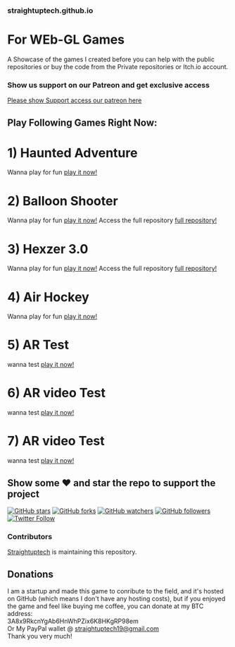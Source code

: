 ### straightuptech.github.io
# For WEb-GL Games

A Showcase of the games I created before you can help with the public repositories or buy the code from the 
Private repositories or Itch.io account.

### Show us support on our Patreon and get exclusive access
[Please show Support access our patreon here](https://www.patreon.com/thestraighuptech)


## Play Following Games Right Now:

# 1) Haunted Adventure
Wanna play for fun [play it now!](https://straightuptech.github.io/HauntedTest/)

# 2) Balloon Shooter
Wanna play for fun [play it now!](https://straightuptech.github.io/Balloon%20Shooter/)
Access the full repository [full repository!](https://github.com/straight-up-technologies/Bow-Shooter-Game)

# 3) Hexzer 3.0
Wanna play for fun [play it now!](https://straightuptech.github.io/Hexzer3.0/)
Access the full repository [full repository!](https://github.com/straight-up-technologies/Hexzer_Unity)

# 4) Air Hockey
Wanna play for fun [play it now!](https://straightuptech.github.io/AirHockey/)

# 5) AR Test
wanna test [play it now!](https://straightuptech.github.io/webTestAr/)

# 6) AR video Test
wanna test [play it now!](https://straightuptech.github.io/WebArVideo/)

# 7) AR video Test
wanna test [play it now!](https://straightuptech.github.io/pamphletTest/)

## Show some :heart: and star the repo to support the project

[![GitHub stars](https://img.shields.io/github/stars/straightuptech/straightuptech.github.io.svg?style=social&label=Star)](https://github.com/straightuptech/straightuptech.github.io/)
[![GitHub forks](https://img.shields.io/github/forks/straightuptech/straightuptech.github.io.svg?style=social&label=Fork)](https://github.com/straightuptech/straightuptech.github.io/fork) 
[![GitHub watchers](https://img.shields.io/github/watchers/straightuptech/straightuptech.github.io.svg?style=social&label=Watch)](https://github.com/straightuptech/straightuptech.github.io/)
[![GitHub followers](https://img.shields.io/github/followers/straightuptech.svg?style=social&label=Follow)](https://github.com/straightuptech/straightuptech.github.io/)  
[![Twitter Follow](https://img.shields.io/twitter/follow/Straightuptech7.svg?style=social)](https://twitter.com/Straightuptech7)

### Contributors

[Straightuptech](https://github.com/straightuptech/)  is maintaining this repository.




## Donations
I am a startup and made this game to conribute to the field, and it's hosted on GitHub (which means I don't have any hosting costs), 
but if you enjoyed the game and feel like buying me coffee, you can donate at my BTC address: 
<br>
3A8x9RkcnYgAb6HnWhPZix6K8HKgRP98em
<br>
Or My PayPal wallet @ straightuptech19@gmail.com
<br>
Thank you very much!
